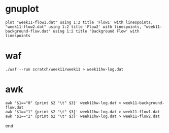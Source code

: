 # gnuplot
    plot "week11-flow1.dat" using 1:2 title 'Flow1' with linespoints, "week11-flow2.dat" using 1:2 title 'Flow2' with linespoints, "week11-background-flow.dat" using 1:2 title 'Background Flow' with linespoints
# waf
    ./waf --run scratch/week11/week11 > week11hw-log.dat
# awk
    awk '$1=="0" {print $2 "\t" $3}' week11hw-log.dat > week11-background-flow.dat
    awk '$1=="1" {print $2 "\t" $3}' week11hw-log.dat > week11-flow1.dat
    awk '$1=="2" {print $2 "\t" $3}' week11hw-log.dat > week11-flow2.dat
end